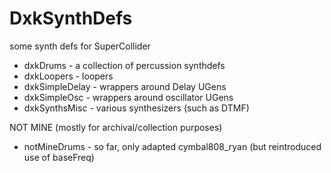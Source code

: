 # DxkSynthDefs
some synth defs for SuperCollider

- dxkDrums - a collection of percussion synthdefs
- dxkLoopers - loopers
- dxkSimpleDelay - wrappers around Delay UGens
- dxkSimpleOsc - wrappers around oscillator UGens
- dxkSynthsMisc - various synthesizers (such as DTMF)

NOT MINE (mostly for archival/collection purposes)

- notMineDrums - so far, only adapted cymbal808_ryan (but reintroduced use of baseFreq)